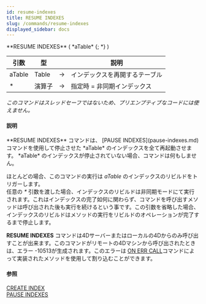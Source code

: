 ```yaml
---
id: resume-indexes
title: RESUME INDEXES
slug: /commands/resume-indexes
displayed_sidebar: docs
---
```


<!--REF #_command_.RESUME INDEXES.Syntax-->**RESUME INDEXES** ( *aTable* {; *} )<!-- END REF-->
<!--REF #_command_.RESUME INDEXES.Params-->
| 引数 | 型 |  | 説明 |
| --- | --- | --- | --- |
| aTable | Table | &#8594;  | インデックスを再開するテーブル |
| * | 演算子 | &#8594;  | 指定時 = 非同期インデックス |

<!-- END REF-->

*このコマンドはスレッドセーフではないため、プリエンプティブなコードには使えません。*


#### 説明 

<!--REF #_command_.RESUME INDEXES.Summary-->**RESUME INDEXES** コマンドは、 [PAUSE INDEXES](pause-indexes.md) コマンドを使用して停止させた *aTable* のインデックスを全て再起動させます。<!-- END REF--> *aTable* のインデックスが停止されていない場合、コマンドは何もしません。

ほとんどの場合、このコマンドの実行は *aTable* のインデックスのリビルドをトリガーします。  
任意の *\** 引数を渡した場合、インデックスのリビルドは非同期モードにて実行されます。これはインデックスの完了如何に関わらず、コマンドを呼び出すメソッドは呼び出された後も実行を続けるという事です。この引数を省略した場合、インデックスのリビルドはメソッドの実行をリビルドのオペレーションが完了するまで停止します。

**RESUME INDEXES** コマンドは4Dサーバーまたはローカルの4Dからのみ呼び出すことが出来ます。このコマンドがリモートの4Dマシンから呼び出されたときは、エラー -10513が生成されます。このエラーは [ON ERR CALL](on-err-call.md)コマンドによって実装されたメソッドを使用して割り込むことができます。

#### 参照 

[CREATE INDEX](create-index.md)  
[PAUSE INDEXES](pause-indexes.md)  